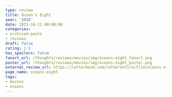 ```yaml
---
type: review
title: Ocean's Eight
year: '2018'
date: 2023-10-11 00:00:00
categories:
- archived-posts
- reviews
draft: false
rating: 2.5
has_spoilers: false
fanart_url: /thoughts/reviews/movies/img/oceans-eight_fanart.png
poster_url: /thoughts/reviews/movies/img/oceans-eight_poster.png
external_review_url: https://letterboxd.com/ratheronfire/film/oceans-eight/
page_name: oceans-eight
tags:
- movies
- oceans
---
```


